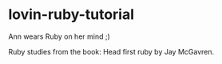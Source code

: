 # lovin-ruby-tutorial
Ann wears Ruby on her mind ;)

Ruby studies from the book: Head first ruby by Jay McGavren.
